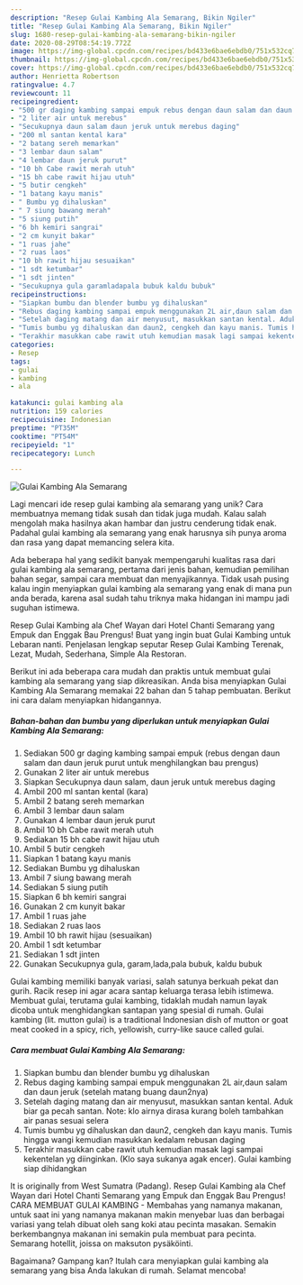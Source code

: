 ```yaml
---
description: "Resep Gulai Kambing Ala Semarang, Bikin Ngiler"
title: "Resep Gulai Kambing Ala Semarang, Bikin Ngiler"
slug: 1680-resep-gulai-kambing-ala-semarang-bikin-ngiler
date: 2020-08-29T08:54:19.772Z
image: https://img-global.cpcdn.com/recipes/bd433e6bae6ebdb0/751x532cq70/gulai-kambing-ala-semarang-foto-resep-utama.jpg
thumbnail: https://img-global.cpcdn.com/recipes/bd433e6bae6ebdb0/751x532cq70/gulai-kambing-ala-semarang-foto-resep-utama.jpg
cover: https://img-global.cpcdn.com/recipes/bd433e6bae6ebdb0/751x532cq70/gulai-kambing-ala-semarang-foto-resep-utama.jpg
author: Henrietta Robertson
ratingvalue: 4.7
reviewcount: 11
recipeingredient:
- "500 gr daging kambing sampai empuk rebus dengan daun salam dan daun jeruk purut untuk menghilangkan bau prengus"
- "2 liter air untuk merebus"
- "Secukupnya daun salam daun jeruk untuk merebus daging"
- "200 ml santan kental kara"
- "2 batang sereh memarkan"
- "3 lembar daun salam"
- "4 lembar daun jeruk purut"
- "10 bh Cabe rawit merah utuh"
- "15 bh cabe rawit hijau utuh"
- "5 butir cengkeh"
- "1 batang kayu manis"
- " Bumbu yg dihaluskan"
- " 7 siung bawang merah"
- "5 siung putih"
- "6 bh kemiri sangrai"
- "2 cm kunyit bakar"
- "1 ruas jahe"
- "2 ruas laos"
- "10 bh rawit hijau sesuaikan"
- "1 sdt ketumbar"
- "1 sdt jinten"
- "Secukupnya gula garamladapala bubuk kaldu bubuk"
recipeinstructions:
- "Siapkan bumbu dan blender bumbu yg dihaluskan"
- "Rebus daging kambing sampai empuk menggunakan 2L air,daun salam dan daun jeruk (setelah matang buang daun2nya)"
- "Setelah daging matang dan air menyusut, masukkan santan kental. Aduk biar ga pecah santan. Note: klo airnya dirasa kurang boleh tambahkan air panas sesuai selera"
- "Tumis bumbu yg dihaluskan dan daun2, cengkeh dan kayu manis. Tumis hingga wangi kemudian masukkan kedalam rebusan daging"
- "Terakhir masukkan cabe rawit utuh kemudian masak lagi sampai kekentelan yg diinginkan. (Klo saya sukanya agak encer). Gulai kambing siap dihidangkan"
categories:
- Resep
tags:
- gulai
- kambing
- ala

katakunci: gulai kambing ala 
nutrition: 159 calories
recipecuisine: Indonesian
preptime: "PT35M"
cooktime: "PT54M"
recipeyield: "1"
recipecategory: Lunch

---
```



![Gulai Kambing Ala Semarang](https://img-global.cpcdn.com/recipes/bd433e6bae6ebdb0/751x532cq70/gulai-kambing-ala-semarang-foto-resep-utama.jpg)

Lagi mencari ide resep gulai kambing ala semarang yang unik? Cara membuatnya memang tidak susah dan tidak juga mudah. Kalau salah mengolah maka hasilnya akan hambar dan justru cenderung tidak enak. Padahal gulai kambing ala semarang yang enak harusnya sih punya aroma dan rasa yang dapat memancing selera kita.

Ada beberapa hal yang sedikit banyak mempengaruhi kualitas rasa dari gulai kambing ala semarang, pertama dari jenis bahan, kemudian pemilihan bahan segar, sampai cara membuat dan menyajikannya. Tidak usah pusing kalau ingin menyiapkan gulai kambing ala semarang yang enak di mana pun anda berada, karena asal sudah tahu triknya maka hidangan ini mampu jadi suguhan istimewa.

Resep Gulai Kambing ala Chef Wayan dari Hotel Chanti Semarang yang Empuk dan Enggak Bau Prengus! Buat yang ingin buat Gulai Kambing untuk Lebaran nanti. Penjelasan lengkap seputar Resep Gulai Kambing Terenak, Lezat, Mudah, Sederhana, Simple Ala Restoran.


Berikut ini ada beberapa cara mudah dan praktis untuk membuat gulai kambing ala semarang yang siap dikreasikan. Anda bisa menyiapkan Gulai Kambing Ala Semarang memakai 22 bahan dan 5 tahap pembuatan. Berikut ini cara dalam menyiapkan hidangannya.

<!--inarticleads1-->

##### Bahan-bahan dan bumbu yang diperlukan untuk menyiapkan Gulai Kambing Ala Semarang:

1. Sediakan 500 gr daging kambing sampai empuk (rebus dengan daun salam dan daun jeruk purut untuk menghilangkan bau prengus)
1. Gunakan 2 liter air untuk merebus
1. Siapkan Secukupnya daun salam, daun jeruk untuk merebus daging
1. Ambil 200 ml santan kental (kara)
1. Ambil 2 batang sereh memarkan
1. Ambil 3 lembar daun salam
1. Gunakan 4 lembar daun jeruk purut
1. Ambil 10 bh Cabe rawit merah utuh
1. Sediakan 15 bh cabe rawit hijau utuh
1. Ambil 5 butir cengkeh
1. Siapkan 1 batang kayu manis
1. Sediakan  Bumbu yg dihaluskan
1. Ambil  7 siung bawang merah
1. Sediakan 5 siung putih
1. Siapkan 6 bh kemiri sangrai
1. Gunakan 2 cm kunyit bakar
1. Ambil 1 ruas jahe
1. Sediakan 2 ruas laos
1. Ambil 10 bh rawit hijau (sesuaikan)
1. Ambil 1 sdt ketumbar
1. Sediakan 1 sdt jinten
1. Gunakan Secukupnya gula, garam,lada,pala bubuk, kaldu bubuk


Gulai kambing memiliki banyak variasi, salah satunya berkuah pekat dan gurih. Racik resep ini agar acara santap keluarga terasa lebih istimewa. Membuat gulai, terutama gulai kambing, tidaklah mudah namun layak dicoba untuk menghidangkan santapan yang spesial di rumah. Gulai kambing (lit. mutton gulai) is a traditional Indonesian dish of mutton or goat meat cooked in a spicy, rich, yellowish, curry-like sauce called gulai. 

<!--inarticleads2-->

##### Cara membuat Gulai Kambing Ala Semarang:

1. Siapkan bumbu dan blender bumbu yg dihaluskan
1. Rebus daging kambing sampai empuk menggunakan 2L air,daun salam dan daun jeruk (setelah matang buang daun2nya)
1. Setelah daging matang dan air menyusut, masukkan santan kental. Aduk biar ga pecah santan. Note: klo airnya dirasa kurang boleh tambahkan air panas sesuai selera
1. Tumis bumbu yg dihaluskan dan daun2, cengkeh dan kayu manis. Tumis hingga wangi kemudian masukkan kedalam rebusan daging
1. Terakhir masukkan cabe rawit utuh kemudian masak lagi sampai kekentelan yg diinginkan. (Klo saya sukanya agak encer). Gulai kambing siap dihidangkan


It is originally from West Sumatra (Padang). Resep Gulai Kambing ala Chef Wayan dari Hotel Chanti Semarang yang Empuk dan Enggak Bau Prengus! CARA MEMBUAT GULAI KAMBING - Membahas yang namanya makanan, untuk saat ini yang namanya makanan makin menyebar luas dan berbagai variasi yang telah dibuat oleh sang koki atau pecinta masakan. Semakin berkembangnya makanan ini semakin pula membuat para pecinta. Semarang hotellit, joissa on maksuton pysäköinti. 

Bagaimana? Gampang kan? Itulah cara menyiapkan gulai kambing ala semarang yang bisa Anda lakukan di rumah. Selamat mencoba!
